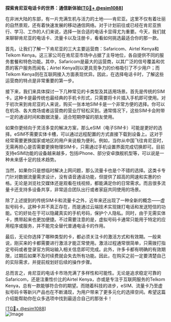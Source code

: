 **探索肯尼亚电话卡的世界：通信新体验[[TG💪+ @esim1088](https://t.me/s/esim1088)]**

在非洲大陆的东部，有一片充满生机与活力的土地——肯尼亚。这里不仅有着壮丽的自然景观，还有着快速发展的移动通信网络。对于计划前往或已经在肯尼亚旅行、学习、工作的人们来说，选择一张合适的电话卡显得尤为重要。今天，我们就来聊聊肯尼亚的电话卡、流量卡以及注册卡，看看如何挑选最适合你的那一款。

首先，让我们了解一下肯尼亚的三大主要运营商：Safaricom、Airtel Kenya和Telkom Kenya。这三家公司在肯尼亚市场中占据了主导地位，各自提供不同的服务套餐和特色功能。其中，Safaricom是最大的运营商，以其广泛的信号覆盖和优质的客户服务而闻名；Airtel Kenya则以更具竞争力的价格吸引了不少用户；而Telkom Kenya则在互联网接入方面表现优异。因此，在选择电话卡时，了解这些运营商的特点是非常重要的第一步。

接下来，我们来具体探讨一下几种常见的卡类型及其适用场景。首先是传统的SIM卡。这种卡是最传统也最经典的手机卡形式，只需要将卡片插入手机即可使用。对于初次来到肯尼亚的人来说，购买一张本地SIM卡是一个非常方便的选择。你可以在机场、各大商场或者运营商的营业厅轻松买到。通常情况下，这些SIM卡会附带一定的通话时间和数据流量，适合短期停留的朋友使用。

如果你更倾向于灵活多变的解决方案，那么eSIM（电子SIM卡）可能是更好的选择。eSIM不需要实体卡槽，可以通过远程配置的方式直接下载到设备上。这对于经常需要更换国家或地区的用户来说极为便利。例如，当你从中国飞往肯尼亚时，无需再担心是否需要更换物理SIM卡，只需通过手机设置界面完成切换即可。目前支持eSIM功能的设备越来越多，包括iPhone、部分安卓旗舰机型等，可以说是一种未来感十足的技术趋势。

当然，如果你只是想临时解决上网问题，那么流量卡也是个不错的选择。这类卡专门针对数据流量需求设计，没有语音通话功能，但提供了超高的网速和实惠的价格。无论是浏览社交媒体还是观看在线视频，都能满足你的日常需求。而且很多流量卡还支持多设备共享，非常适合团队出行或者家庭共同使用的场景。

除了上述提到的传统SIM卡和流量卡之外，近年来还出现了一种全新的概念——虚拟号码卡。这种卡并不真正存在，而是通过云端技术实现拨打电话和发送短信的功能。它的好处在于可以隐藏真实的手机号码，保护个人隐私。同时，由于无需实体卡，携带起来也更加便捷。不过需要注意的是，虚拟号码卡通常只能用于特定的应用程序或服务，并不能完全替代普通电话卡的作用。

最后，无论你选择了哪种类型的卡，都必须关注卡的激活方式和有效期。一般来说，刚买来的卡都需要进行激活才能正常使用。激活过程通常很简单，只需拨打指定号码或者登录官方网站输入相关信息即可完成。此外，许多卡都有明确的有效期限，过期后如果不及时续费就会失去所有功能。因此，在购买之前一定要清楚自己的实际需求，并提前规划好后续的操作步骤。

总而言之，肯尼亚的电话卡市场充满了多样性和可能性。无论是追求稳定可靠的Safaricom，还是注重性价比的Airtel Kenya，亦或是专注于互联网服务的Telkom Kenya，总有一款能够符合你的期望。而随着科技的进步，eSIM、流量卡乃至虚拟号码卡等新兴产品也在不断涌现，为用户带来了更多元化的选择空间。希望这篇介绍能帮助你在众多选项中找到最适合自己的那张卡！

[[TG💪+ @esim1088](https://t.me/s/esim1088)]  
![Image](https://i.postimg.cc/4NQfJmqS/Snipaste-2025-05-13-00-14-12.png)